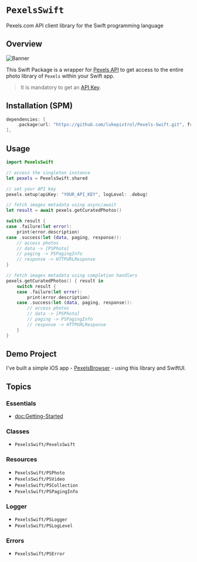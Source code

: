 # ``PexelsSwift``

Pexels.com API client library for the Swift programming language

## Overview

![Banner](Banner.png)

This Swift Package is a wrapper for [Pexels API](https://www.pexels.com/api) to get access to the entire photo library of `Pexels` within your Swift app.

> It is mandatory to get an [API Key](https://www.pexels.com/api).

## Installation (SPM)

```swift
dependencies: [
    .package(url: "https://github.com/lukepistrol/Pexels-Swift.git", from: "0.1.0")
],
```

## Usage

```swift
import PexelsSwift

// access the singleton instance
let pexels = PexelsSwift.shared

// set your API key
pexels.setup(apiKey: "YOUR_API_KEY", logLevel: .debug)

// fetch images metadata using async/await
let result = await pexels.getCuratedPhotos()

switch result {
case .failure(let error):
    print(error.description)
case .success(let (data, paging, response)):
    // access photos
    // data -> [PSPhoto]
    // paging -> PSPagingInfo
    // response -> HTTPURLResponse
}

// fetch images metadata using completion handlers
pexels.getCuratedPhotos() { result in
    switch result {
    case .failure(let error):
        print(error.description)
    case .success(let (data, paging, response)):
        // access photos
        // data -> [PSPhoto]
        // paging -> PSPagingInfo
        // response -> HTTPURLResponse
    }
}
```

## Demo Project

I've built a simple iOS app - [PexelsBrowser](https://github.com/lukepistrol/PexelsBrowser) - using this library and SwiftUI.

## Topics

### Essentials

- <doc:Getting-Started>

### Classes

- ``PexelsSwift/PexelsSwift``

### Resources

- ``PexelsSwift/PSPhoto``
- ``PexelsSwift/PSVideo``
- ``PexelsSwift/PSCollection``
- ``PexelsSwift/PSPagingInfo``

### Logger

- ``PexelsSwift/PSLogger``
- ``PexelsSwift/PSLogLevel``

### Errors

- ``PexelsSwift/PSError``
